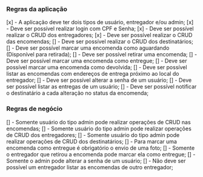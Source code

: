 ### Regras da aplicação

[x] - A aplicação deve ter dois tipos de usuário, entregador e/ou admin;
[x] - Deve ser possível realizar login com CPF e Senha;
[x] - Deve ser possível realizar o CRUD dos entregadores;
[x] - Deve ser possível realizar o CRUD das encomendas;
[] - Deve ser possível realizar o CRUD dos destinatários;
[] - Deve ser possível marcar uma encomenda como aguardando (Disponível para retirada);
[] - Deve ser possível retirar uma encomenda;
[] - Deve ser possível marcar uma encomenda como entregue;
[] - Deve ser possível marcar uma encomenda como devolvida;
[] - Deve ser possível listar as encomendas com endereços de entrega próximo ao local do entregador;
[] - Deve ser possível alterar a senha de um usuário;
[] - Deve ser possível listar as entregas de um usuário;
[] - Deve ser possível notificar o destinatário a cada alteração no status da encomenda;

### Regras de negócio

[] - Somente usuário do tipo admin pode realizar operações de CRUD nas encomendas;
[] - Somente usuário do tipo admin pode realizar operações de CRUD dos entregadores;
[] - Somente usuário do tipo admin pode realizar operações de CRUD dos destinatários;
[] - Para marcar uma encomenda como entregue é obrigatório o envio de uma foto;
[] - Somente o entregador que retirou a encomenda pode marcar ela como entregue;
[] - Somente o admin pode alterar a senha de um usuário;
[] - Não deve ser possível um entregador listar as encomendas de outro entregador;